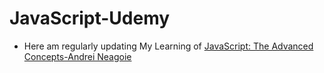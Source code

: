 # JavaScript-Udemy
<ul>
<li>Here am regularly updating My Learning of <a href="https://www.udemy.com/course/advanced-javascript-concepts/"> JavaScript: The Advanced Concepts-Andrei Neagoie</a></li>
</ul>
